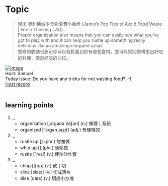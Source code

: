 # Topic

> 傑米·奧利佛減少食物浪費小撇步 (Jamie’s Top Tips to Avoid Food Waste | Fresh Thinking | AD) <br>
> Proper organization also means that you can easily see what you've got to play with and it can help you rustle up something really delicious like an amazing chopped salad. <br>
> 整齊的收納也表示你可以輕鬆看到你有哪些食材，並可以幫助你構思出好吃的料理，像是好吃的沙拉。 <br>

[![Image](https://cdn.voicetube.com/assets/thumbnails/rbxcOYUFMp8.jpg)](https://www.youtube.com/embed/rbxcOYUFMp8?rel=0&showinfo=0&cc_load_policy=0&controls=1&autoplay=1&iv_load_policy=3&playsinline=1&wmode=transparent&start=170&end=180&enablejsapi=1&origin=https://tw.voicetube.com&widgetid=1)<br>
Host: Samuel
<br>Today issue: Do you have any tricks for not wasting food? :-)
<br>
[Host record](https://cdn.voicetube.com/tmp/everyday_records/10155673301541754/2417.mp3)
<br><br>
## learning points
1. _
	* organization  [͵ɔrgənəˋzeʃən] (n.) 條理；系統
	* organized [ˋɔrgən͵aɪzd] (adj.) 有條理的
2. _
	* rustle up [] (phr.) 匆匆做
	* whip up [] (phr.) 匆匆做
	* rustle [ˋrʌs!] (v.) 使沙沙作響
3. _
	* chop [tʃɑp] (v.) 砍；切
	* slice [slaɪs] (v.) 切成薄片
	* dice [daɪs] (v.) 切成小方塊
